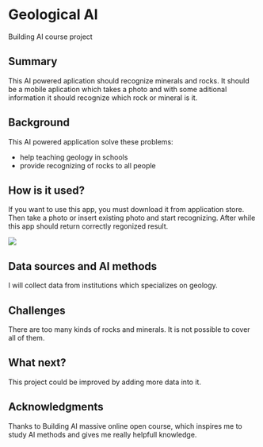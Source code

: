 # Geological AI
Building AI course project
<!-- This is the markdown template for the final project of the Building AI course, 
created by Reaktor Innovations and University of Helsinki. 
Copy the template, paste it to your GitHub README and edit! -->

## Summary

This AI powered aplication should recognize minerals and rocks. It should be a mobile aplication which takes a photo and with some aditional information it should recognize which rock or mineral is it.

## Background

This AI powered application solve these problems:
* help teaching geology in schools
* provide recognizing of rocks to all people


## How is it used?

If you want to use this app, you must download it from application store. Then take a photo or insert existing photo and start recognizing. After while this app should return correctly regonized result.

<img src="https://cdn.pixabay.com/photo/2016/10/07/02/33/volcanic-rock-1720550_1280.jpg">


## Data sources and AI methods
I will collect data from institutions which specializes on geology.

## Challenges

There are too many kinds of rocks and minerals. It is not possible to cover all of them.

## What next?

This project could be improved by adding more data into it.


## Acknowledgments

Thanks to Building AI massive online open course, which inspires me to study AI methods and gives me really helpfull knowledge.
